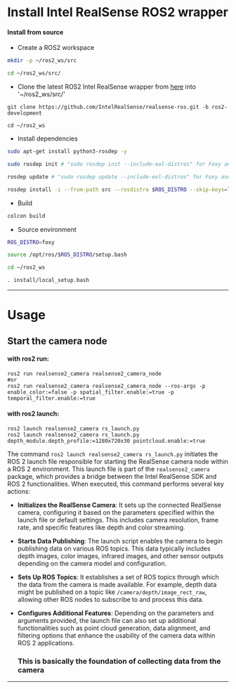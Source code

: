 # Install Intel RealSense ROS2 wrapper

  

#### Install from source
  
  - Create a ROS2 workspace
```bash
mkdir -p ~/ros2_ws/src
```
```bash
cd ~/ros2_ws/src/
```
  
  - Clone the latest ROS2 Intel RealSense  wrapper from [here](https://github.com/IntelRealSense/realsense-ros.git) into '~/ros2_ws/src/'
```bashrc
git clone https://github.com/IntelRealSense/realsense-ros.git -b ros2-development
```
```bashrc
cd ~/ros2_ws
```
  
  - Install dependencies
```bash
sudo apt-get install python3-rosdep -y
```
```bash
sudo rosdep init # "sudo rosdep init --include-eol-distros" for Foxy and earlier
```
```bash
rosdep update # "sudo rosdep update --include-eol-distros" for Foxy and earlier
```
```bash
rosdep install -i --from-path src --rosdistro $ROS_DISTRO --skip-keys=librealsense2 -y
```

  - Build
```bash
colcon build
```

  -  Source environment
```bash
ROS_DISTRO=foxy
```
```bash
source /opt/ros/$ROS_DISTRO/setup.bash
```
```bash
cd ~/ros2_ws
```
```bash
. install/local_setup.bash
```
  
  </details>

<hr>


# Usage

## Start the camera node
  
  #### with ros2 run:
    ros2 run realsense2_camera realsense2_camera_node
    #or
    ros2 run realsense2_camera realsense2_camera_node --ros-args -p enable_color:=false -p spatial_filter.enable:=true -p temporal_filter.enable:=true
  
  #### with ros2 launch:
    ros2 launch realsense2_camera rs_launch.py
    ros2 launch realsense2_camera rs_launch.py depth_module.depth_profile:=1280x720x30 pointcloud.enable:=true

The command `ros2 launch realsense2_camera rs_launch.py` initiates the ROS 2 launch file responsible for starting the RealSense camera node within a ROS 2 environment. This launch file is part of the `realsense2_camera` package, which provides a bridge between the Intel RealSense SDK and ROS 2 functionalities. When executed, this command performs several key actions:

- **Initializes the RealSense Camera**: It sets up the connected RealSense camera, configuring it based on the parameters specified within the launch file or default settings. This includes camera resolution, frame rate, and specific features like depth and color streaming.

- **Starts Data Publishing**: The launch script enables the camera to begin publishing data on various ROS topics. This data typically includes depth images, color images, infrared images, and other sensor outputs depending on the camera model and configuration.

- **Sets Up ROS Topics**: It establishes a set of ROS topics through which the data from the camera is made available. For example, depth data might be published on a topic like `/camera/depth/image_rect_raw`, allowing other ROS nodes to subscribe to and process this data.

- **Configures Additional Features**: Depending on the parameters and arguments provided, the launch file can also set up additional functionalities such as point cloud generation, data alignment, and filtering options that enhance the usability of the camera data within ROS 2 applications.
    ### This is basically the foundation of collecting data from the camera


<hr>
